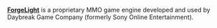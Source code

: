 [**ForgeLight**](https://en.wikipedia.org/wiki/ForgeLight) is a proprietary MMO game engine developed and used by Daybreak Game Company (formerly Sony Online Entertainment).